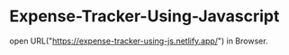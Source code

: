 # Expense-Tracker-Using-Javascript

open URL("https://expense-tracker-using-js.netlify.app/") in Browser.
